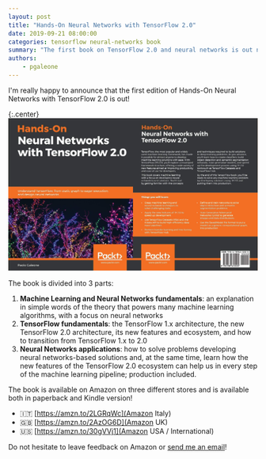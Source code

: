 ```yaml
---
layout: post
title: "Hands-On Neural Networks with TensorFlow 2.0"
date: 2019-09-21 08:00:00
categories: tensorflow neural-networks book
summary: "The first book on TensorFlow 2.0 and neural networks is out now!"
authors:
    - pgaleone
---
```


I'm really happy to announce that the first edition of Hands-On Neural Networks with TensorFlow 2.0 is out!

{:.center}
![cover](/images/tf2-nn/cover.png)

The book is divided into 3 parts:

1. **Machine Learning and Neural Networks fundamentals**: an explanation in simple words of the theory that powers many machine learning algorithms, with a focus on neural networks
2. **TensorFlow fundamentals**: the TensorFlow 1.x architecture, the new TensorFlow 2.0 architecture, its new features and ecosystem, and how to transition from TensorFlow 1.x to 2.0
3. **Neural Networks applications**: how to solve problems developing neural networks-based solutions and, at the same time, learn how the new features of the TensorFlow 2.0 ecosystem can help us in every step of the machine learning pipeline; production included.

The book is available on Amazon on three different stores and is available both in paperback and Kindle version!

- 🇮🇹 [https://amzn.to/2LGRqWc](Amazon Italy)
- 🇬🇧 [https://amzn.to/2AzOG6D](Amazon UK)
- 🇺🇸 [https://amzn.to/30gVVj1](Amazon USA / International)

Do not hesitate to leave feedback on Amazon or [send me an email](/contact/)!
